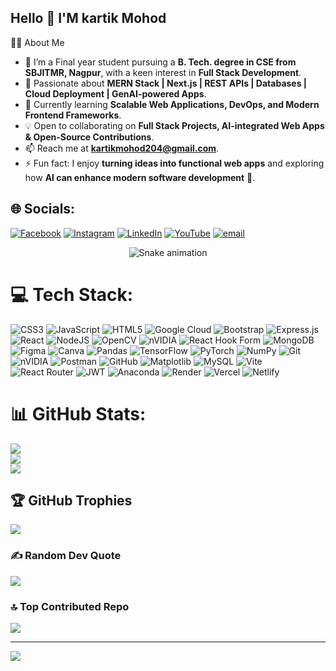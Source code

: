 ## Hello 👋 I'M kartik Mohod

👨‍💻  About Me

* 🔭 I’m a Final year student pursuing a **B. Tech. degree in CSE from SBJITMR, Nagpur**, with a keen interest in **Full Stack Development**.
* 🎯 Passionate about **MERN Stack | Next.js | REST APIs | Databases | Cloud Deployment | GenAI-powered Apps**.
* 🌱 Currently learning **Scalable Web Applications, DevOps, and Modern Frontend Frameworks**.
* 💡 Open to collaborating on **Full Stack Projects, AI-integrated Web Apps & Open-Source Contributions**.
* 📫 Reach me at **[kartikmohod204@gmail.com](mailto:kartikmohod204@gmail.com)**.
* ⚡ Fun fact: I enjoy **turning ideas into functional web apps** and exploring how **AI can enhance modern software development** 🚀.




## 🌐 Socials:
[![Facebook](https://img.shields.io/badge/Facebook-%231877F2.svg?logo=Facebook&logoColor=white)]((https://www.facebook.com/kartik.mohod.18)) [![Instagram](https://img.shields.io/badge/Instagram-%23E4405F.svg?logo=Instagram&logoColor=white)](https://instagram.com/Kartik_mohod_Official) [![LinkedIn](https://img.shields.io/badge/LinkedIn-%230077B5.svg?logo=linkedin&logoColor=white)]((http://www.linkedin.com/in/kartik-mohod)) [![YouTube](https://img.shields.io/badge/YouTube-%23FF0000.svg?logo=YouTube&logoColor=white)](https://youtube.com/@k_vibes-kvm?si=3hMDF_eAXKScOZiy) [![email](https://img.shields.io/badge/Email-D14836?logo=gmail&logoColor=white)](mailto:kartikmohod204@gmail.com) 

<div align="center">
  <img src="https://profile-readme-generator.com/assets/snake.svg" alt="Snake animation" />
</div>

# 💻 Tech Stack:
![CSS3](https://img.shields.io/badge/css3-%231572B6.svg?style=for-the-badge&logo=css3&logoColor=white) ![JavaScript](https://img.shields.io/badge/javascript-%23323330.svg?style=for-the-badge&logo=javascript&logoColor=%23F7DF1E) ![HTML5](https://img.shields.io/badge/html5-%23E34F26.svg?style=for-the-badge&logo=html5&logoColor=white) ![Google Cloud](https://img.shields.io/badge/GoogleCloud-%234285F4.svg?style=for-the-badge&logo=google-cloud&logoColor=white) ![Bootstrap](https://img.shields.io/badge/bootstrap-%238511FA.svg?style=for-the-badge&logo=bootstrap&logoColor=white) ![Express.js](https://img.shields.io/badge/express.js-%23404d59.svg?style=for-the-badge&logo=express&logoColor=%2361DAFB) ![React](https://img.shields.io/badge/react-%2320232a.svg?style=for-the-badge&logo=react&logoColor=%2361DAFB) ![NodeJS](https://img.shields.io/badge/node.js-6DA55F?style=for-the-badge&logo=node.js&logoColor=white) ![OpenCV](https://img.shields.io/badge/opencv-%23white.svg?style=for-the-badge&logo=opencv&logoColor=white) ![nVIDIA](https://img.shields.io/badge/cuda-000000.svg?style=for-the-badge&logo=nVIDIA&logoColor=green) ![React Hook Form](https://img.shields.io/badge/React%20Hook%20Form-%23EC5990.svg?style=for-the-badge&logo=reacthookform&logoColor=white) ![MongoDB](https://img.shields.io/badge/MongoDB-%234ea94b.svg?style=for-the-badge&logo=mongodb&logoColor=white) ![Figma](https://img.shields.io/badge/figma-%23F24E1E.svg?style=for-the-badge&logo=figma&logoColor=white) ![Canva](https://img.shields.io/badge/Canva-%2300C4CC.svg?style=for-the-badge&logo=Canva&logoColor=white) ![Pandas](https://img.shields.io/badge/pandas-%23150458.svg?style=for-the-badge&logo=pandas&logoColor=white) ![TensorFlow](https://img.shields.io/badge/TensorFlow-%23FF6F00.svg?style=for-the-badge&logo=TensorFlow&logoColor=white) ![PyTorch](https://img.shields.io/badge/PyTorch-%23EE4C2C.svg?style=for-the-badge&logo=PyTorch&logoColor=white) ![NumPy](https://img.shields.io/badge/numpy-%23013243.svg?style=for-the-badge&logo=numpy&logoColor=white) ![Git](https://img.shields.io/badge/git-%23F05033.svg?style=for-the-badge&logo=git&logoColor=white) ![nVIDIA](https://img.shields.io/badge/nVIDIA-%2376B900.svg?style=for-the-badge&logo=nVIDIA&logoColor=white) ![Postman](https://img.shields.io/badge/Postman-FF6C37?style=for-the-badge&logo=postman&logoColor=white) ![GitHub](https://img.shields.io/badge/github-%23121011.svg?style=for-the-badge&logo=github&logoColor=white) ![Matplotlib](https://img.shields.io/badge/Matplotlib-%23ffffff.svg?style=for-the-badge&logo=Matplotlib&logoColor=black) ![MySQL](https://img.shields.io/badge/mysql-4479A1.svg?style=for-the-badge&logo=mysql&logoColor=white) ![Vite](https://img.shields.io/badge/vite-%23646CFF.svg?style=for-the-badge&logo=vite&logoColor=white) ![React Router](https://img.shields.io/badge/React_Router-CA4245?style=for-the-badge&logo=react-router&logoColor=white) ![JWT](https://img.shields.io/badge/JWT-black?style=for-the-badge&logo=JSON%20web%20tokens) ![Anaconda](https://img.shields.io/badge/Anaconda-%2344A833.svg?style=for-the-badge&logo=anaconda&logoColor=white) ![Render](https://img.shields.io/badge/Render-%46E3B7.svg?style=for-the-badge&logo=render&logoColor=white) ![Vercel](https://img.shields.io/badge/vercel-%23000000.svg?style=for-the-badge&logo=vercel&logoColor=white) ![Netlify](https://img.shields.io/badge/netlify-%23000000.svg?style=for-the-badge&logo=netlify&logoColor=#00C7B7)

# 📊 GitHub Stats:
![](https://github-readme-stats.vercel.app/api?username=KartikMohod-10&theme=default&hide_border=false&include_all_commits=true&count_private=false)<br/>
![](https://nirzak-streak-stats.vercel.app/?user=KartikMohod-10&theme=default&hide_border=false)<br/>
![](https://github-readme-stats.vercel.app/api/top-langs/?username=KartikMohod-10&theme=default&hide_border=false&include_all_commits=true&count_private=false&layout=compact)

## 🏆 GitHub Trophies
![](https://github-profile-trophy.vercel.app/?username=KartikMohod-10&theme=radical&no-frame=false&no-bg=false&margin-w=4)

### ✍️ Random Dev Quote
![](https://quotes-github-readme.vercel.app/api?type=horizontal&theme=radical)

### 🔝 Top Contributed Repo
![](https://github-contributor-stats.vercel.app/api?username=KartikMohod-10&limit=5&theme=default&combine_all_yearly_contributions=true)

---
[![](https://visitcount.itsvg.in/api?id=KartikMohod-10&icon=0&color=0)](https://visitcount.itsvg.in)

<!-- Proudly created with GPRM ( https://gprm.itsvg.in ) -->
